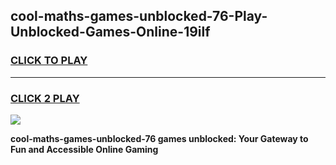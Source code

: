 
## cool-maths-games-unblocked-76-Play-Unblocked-Games-Online-19ilf
<h3>
<a href="https://premium76.site?title=cool-maths-games-unblocked-76&ref=24A">CLICK TO PLAY</a></h3>
<hr>

<h3>
<a href="https://premium76.site?title=cool-maths-games-unblocked-76&ref=24A">CLICK 2 PLAY</a>
  
</h3>

<a href="https://premium76.site?title=cool-maths-games-unblocked-76&ref=24A"><img src="https://clearcache.store/games.png"></a>


**cool-maths-games-unblocked-76 games unblocked: Your Gateway to Fun and Accessible Online Gaming**
